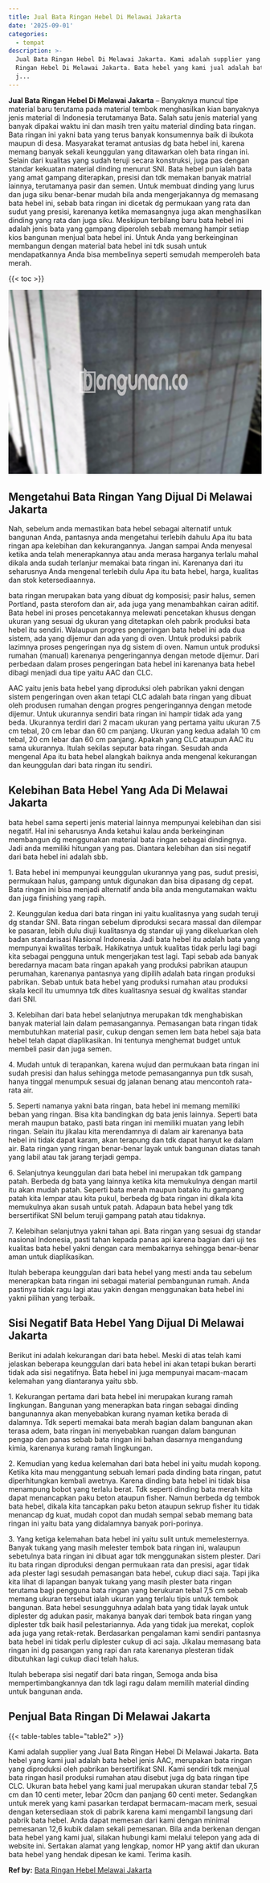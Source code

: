 ```yaml
---
title: Jual Bata Ringan Hebel Di Melawai Jakarta
date: '2025-09-01'
categories:
  - tempat
description: >-
  Jual Bata Ringan Hebel Di Melawai Jakarta. Kami adalah supplier yang Jual Bata
  Ringan Hebel Di Melawai Jakarta. Bata hebel yang kami jual adalah bata hebel
  j...
---
```


**Jual Bata Ringan Hebel Di Melawai Jakarta** – Banyaknya muncul tipe material baru terutama pada material tembok menghasilkan kian banyaknya jenis material di Indonesia terutamanya Bata. Salah satu jenis material yang banyak dipakai waktu ini dan masih tren yaitu material dinding bata ringan. Bata ringan ini yakni bata yang terus banyak konsumennya baik di ibukota maupun di desa. Masyarakat teramat antusias dg bata hebel ini, karena memang banyak sekali keunggulan yang ditawarkan oleh bata ringan ini. Selain dari kualitas yang sudah teruji secara konstruksi, juga pas dengan standar kekuatan material dinding menurut SNI. Bata hebel pun ialah bata yang amat gampang diterapkan, presisi dan tdk memakan banyak matrial lainnya, terutamanya pasir dan semen. Untuk membuat dinding yang lurus dan juga siku benar-benar mudah bila anda mengerjakannya dg memasang bata hebel ini, sebab bata ringan ini dicetak dg permukaan yang rata dan sudut yang presisi, karenanya ketika memasangnya juga akan menghasilkan dinding yang rata dan juga siku. Meskipun terbilang baru bata hebel ini adalah jenis bata yang gampang diperoleh sebab memang hampir setiap kios bangunan menjual bata hebel ini. Untuk Anda yang berkeinginan membangun dengan material bata hebel ini tdk susah untuk mendapatkannya Anda bisa membelinya seperti semudah memperoleh bata merah.

{{< toc >}}

![Jual Bata Ringan Hebel Di Melawai Jakarta](/images/jual-hebel-murah-14.png)

## Mengetahui Bata Ringan Yang Dijual Di Melawai Jakarta

Nah, sebelum anda memastikan bata hebel sebagai alternatif untuk bangunan Anda, pantasnya anda mengetahui terlebih dahulu Apa itu bata ringan apa kelebihan dan kekurangannya. Jangan sampai Anda menyesal ketika anda telah menerapkannya atau anda merasa harganya terlalu mahal dikala anda sudah terlanjur memakai bata ringan ini. Karenanya dari itu seharusnya Anda mengenal terlebih dulu Apa itu bata hebel, harga, kualitas dan stok ketersediaannya.

bata ringan merupakan bata yang dibuat dg komposisi; pasir halus, semen Portland, pasta sterofom dan air, ada juga yang menambahkan cairan aditif. Bata hebel ini proses pencetakannya melewati pencetakan khusus dengan ukuran yang sesuai dg ukuran yang ditetapkan oleh pabrik produksi bata hebel itu sendiri. Walaupun progres pengeringan bata hebel ini ada dua sistem, ada yang dijemur dan ada yang di oven. Untuk produksi pabrik lazimnya proses pengeringan nya dg sistem di oven. Namun untuk produksi rumahan (manual) karenanya pengeringannya dengan metode dijemur. Dari perbedaan dalam proses pengeringan bata hebel ini karenanya bata hebel dibagi menjadi dua tipe yaitu AAC dan CLC.

AAC yaitu jenis bata hebel yang diproduksi oleh pabrikan yakni dengan sistem pengeringan oven akan tetapi CLC adalah bata ringan yang dibuat oleh produsen rumahan dengan progres pengeringannya dengan metode dijemur. Untuk ukurannya sendiri bata ringan ini hampir tidak ada yang beda. Ukurannya terdiri dari 2 macam ukuran yang pertama yaitu ukuran 7.5 cm tebal, 20 cm lebar dan 60 cm panjang. Ukuran yang kedua adalah 10 cm tebal, 20 cm lebar dan 60 cm panjang. Apakah yang CLC ataupun AAC itu sama ukurannya. Itulah sekilas seputar bata ringan. Sesudah anda mengenal Apa itu bata hebel alangkah baiknya anda mengenal kekurangan dan keunggulan dari bata ringan itu sendiri.

## Kelebihan Bata Hebel Yang Ada Di Melawai Jakarta

bata hebel sama seperti jenis material lainnya mempunyai kelebihan dan sisi negatif. Hal ini seharusnya Anda ketahui kalau anda berkeinginan membangun dg menggunakan material bata ringan sebagai dindingnya. Jadi anda memiliki hitungan yang pas. Diantara kelebihan dan sisi negatif dari bata hebel ini adalah sbb.

1\. Bata hebel ini mempunyai keunggulan ukurannya yang pas, sudut presisi, permukaan halus, gampang untuk digunakan dan bisa dipasang dg cepat. Bata ringan ini bisa menjadi alternatif anda bila anda mengutamakan waktu dan juga finishing yang rapih.

2\. Keunggulan kedua dari bata ringan ini yaitu kualitasnya yang sudah teruji dg standar SNI. Bata ringan sebelum diproduksi secara massal dan dilempar ke pasaran, lebih dulu diuji kualitasnya dg standar uji yang dikeluarkan oleh badan standarisasi Nasional Indonesia. Jadi bata hebel itu adalah bata yang mempunyai kwalitas terbaik. Hakikatnya untuk kualitas tidak perlu lagi bagi kita sebagai pengguna untuk mengerjakan test lagi. Tapi sebab ada banyak beredarnya macam bata ringan apakah yang produksi pabrikan ataupun perumahan, karenanya pantasnya yang dipilih adalah bata ringan produksi pabrikan. Sebab untuk bata hebel yang produksi rumahan atau produksi skala kecil itu umumnya tdk dites kualitasnya sesuai dg kwalitas standar dari SNI.

3\. Kelebihan dari bata hebel selanjutnya merupakan tdk menghabiskan banyak material lain dalam pemasangannya. Pemasangan bata ringan tidak membutuhkan material pasir, cukup dengan semen lem bata hebel saja bata hebel telah dapat diaplikasikan. Ini tentunya menghemat budget untuk membeli pasir dan juga semen.

4\. Mudah untuk di terapankan, karena wujud dan permukaan bata ringan ini sudah presisi dan halus sehingga metode pemasangannya pun tdk susah, hanya tinggal menumpuk sesuai dg jalanan benang atau mencontoh rata-rata air.

5\. Seperti namanya yakni bata ringan, bata hebel ini memang memiliki beban yang ringan. Bisa kita bandingkan dg bata jenis lainnya. Seperti bata merah maupun batako, pasti bata ringan ini memiliki muatan yang lebih ringan. Selain itu jikalau kita merendamnya di dalam air karenanya bata hebel ini tidak dapat karam, akan terapung dan tdk dapat hanyut ke dalam air. Bata ringan yang ringan benar-benar layak untuk bangunan diatas tanah yang labil atau tak jarang terjadi gempa.

6\. Selanjutnya keunggulan dari bata hebel ini merupakan tdk gampang patah. Berbeda dg bata yang lainnya ketika kita memukulnya dengan martil itu akan mudah patah. Seperti bata merah maupun batako itu gampang patah kita lempar atau kita pukul, berbeda dg bata ringan ini dikala kita memukulnya akan susah untuk patah. Adapaun bata hebel yang tdk bersertifikat SNI belum teruji gampang patah atau tidaknya.

7\. Kelebihan selanjutnya yakni tahan api. Bata ringan yang sesuai dg standar nasional Indonesia, pasti tahan kepada panas api karena bagian dari uji tes kualitas bata hebel yakni dengan cara membakarnya sehingga benar-benar aman untuk diaplikasikan.

Itulah beberapa keunggulan dari bata hebel yang mesti anda tau sebelum menerapkan bata ringan ini sebagai material pembangunan rumah. Anda pastinya tidak ragu lagi atau yakin dengan menggunakan bata hebel ini yakni pilihan yang terbaik.

## Sisi Negatif Bata Hebel Yang Dijual Di Melawai Jakarta

Berikut ini adalah kekurangan dari bata hebel. Meski di atas telah kami jelaskan beberapa keunggulan dari bata hebel ini akan tetapi bukan berarti tidak ada sisi negatifnya. Bata hebel ini juga mempunyai macam-macam kelemahan yang diantaranya yaitu sbb.

1\. Kekurangan pertama dari bata hebel ini merupakan kurang ramah lingkungan. Bangunan yang menerapkan bata ringan sebagai dinding bangunannya akan menyebabkan kurang nyaman ketika berada di dalamnya. Tdk seperti memakai bata merah bagian dalam bangunan akan terasa adem, bata ringan ini menyebabkan ruangan dalam bangunan pengap dan panas sebab bata ringan ini bahan dasarnya mengandung kimia, karenanya kurang ramah lingkungan.

2\. Kemudian yang kedua kelemahan dari bata hebel ini yaitu mudah kopong. Ketika kita mau menggantung sebuah lemari pada dinding bata ringan, patut diperhitungkan kembali awetnya. Karena dinding bata hebel ini tidak bisa menampung bobot yang terlalu berat. Tdk seperti dinding bata merah kita dapat menancapkan paku beton ataupun fisher. Namun berbeda dg tembok bata hebel, dikala kita tancapkan paku beton ataupun sekrup fisher itu tidak menancap dg kuat, mudah copot dan mudah sempal sebab memang bata ringan ini yaitu bata yang didalamnya banyak pori-porinya.

3\. Yang ketiga kelemahan bata hebel ini yaitu sulit untuk memelesternya. Banyak tukang yang masih melester tembok bata ringan ini, walaupun sebetulnya bata ringan ini dibuat agar tdk menggunakan sistem plester. Dari itu bata ringan diproduksi dengan permukaan rata dan presisi, agar tidak ada plester lagi sesudah pemasangan bata hebel, cukup diaci saja. Tapi jika kita lihat di lapangan banyak tukang yang masih plester bata ringan terutama bagi pengguna bata ringan yang berukuran tebal 7,5 cm sebab memang ukuran tersebut ialah ukuran yang terlalu tipis untuk tembok bangunan. Bata hebel sesungguhnya adalah bata yang tidak layak untuk diplester dg adukan pasir, makanya banyak dari tembok bata ringan yang diplester tdk baik hasil pelestariannya. Ada yang tidak jua merekat, coplok ada juga yang retak-retak. Berdasarkan pengalaman kami sendiri pantasnya bata hebel ini tidak perlu diplester cukup di aci saja. Jikalau memasang bata ringan ini dg pasangan yang rapi dan rata karenanya plesteran tidak dibutuhkan lagi cukup diaci telah halus.

Itulah beberapa sisi negatif dari bata ringan, Semoga anda bisa mempertimbangkannya dan tdk lagi ragu dalam memilih material dinding untuk bangunan anda.

## Penjual Bata Ringan Di Melawai Jakarta

{{< table-tables table="table2" >}}

Kami adalah supplier yang Jual Bata Ringan Hebel Di Melawai Jakarta. Bata hebel yang kami jual adalah bata hebel jenis AAC, merupakan bata ringan yang diproduksi oleh pabrikan bersertifikat SNI. Kami sendiri tdk menjual bata ringan hasil produksi rumahan atau disebut juga dg bata ringan tipe CLC. Ukuran bata hebel yang kami jual merupakan ukuran standar tebal 7,5 cm dan 10 centi meter, lebar 20cm dan panjang 60 centi meter. Sedangkan untuk merek yang kami pasarkan terdapat bermacam-macam merk, sesuai dengan ketersediaan stok di pabrik karena kami mengambil langsung dari pabrik bata hebel. Anda dapat memesan dari kami dengan minimal pemesanan 12,6 kubik dalam sekali pemesanan. Bila anda berkenan dengan bata hebel yang kami jual, silakan hubungi kami melalui telepon yang ada di website ini. Sertakan alamat yang lengkap, nomor HP yang aktif dan ukuran bata hebel yang hendak dipesan ke kami. Terima kasih.

**Ref by:** [Bata Ringan Hebel Melawai Jakarta](https://id.wikipedia.org/wiki/Bata)
